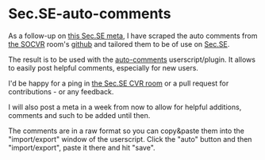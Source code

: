 # Sec.SE-auto-comments

As a follow-up on [this Sec.SE meta][1], I have scraped the auto comments from [the SOCVR][2] room's [github][3] and tailored them to be of use on [Sec.SE][3].

The result is to be used with the [auto-comments][5] userscript/plugin. It allows to easily post helpful comments, especially for new users.

I'd be happy for a ping in [the Sec.SE CVR room][6] or a pull request for contributions - or any feedback.

I will also post a meta in a week from now to allow for helpful additions, comments and such to be added until then.

The comments are in a raw format so you can copy&paste them into the "import/export" window of the userscript. Click the "auto" button and then "import/export", paste it there and hit "save".


  [1]: http://meta.security.stackexchange.com/questions/2288/too-aggressive-with-off-topic-comments/2293#2293
  [2]: https://stackoverflow.com/teams/11/socvr
  [3]: https://github.com/SO-Close-Vote-Reviewers/auto-comments
  [4]: https://security.stackexchange.com/
  [5]: https://stackapps.com/questions/2116/autoreviewcomments-pro-forma-comments-for-se
  [6]: https://chat.stackexchange.com/rooms/37754/sec-se-cvr

